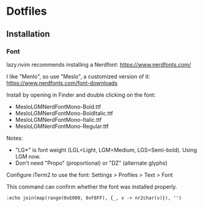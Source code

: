 # Dotfiles

## Installation

### Font

lazy.nvim recommends installing a Nerdfont: https://www.nerdfonts.com/

I like "Menlo", so use "Meslo", a customized version of it:
https://www.nerdfonts.com/font-downloads

Install by opening in Finder and double clicking on the font:
- MesloLGMNerdFontMono-Bold.ttf
- MesloLGMNerdFontMono-BoldItalic.ttf
- MesloLGMNerdFontMono-Italic.ttf
- MesloLGMNerdFontMono-Regular.ttf

Notes:
- "LG\*" is font weight (LGL=Light, LGM=Medium, LGS=Semi-bold). Using LGM now.
- Don't need "Propo" (proportional) or "DZ" (alternate glyphs)

Configure iTerm2 to use the font: Settings > Profiles > Text > Font

This command can confirm whether the font was installed properly.

```vim
:echo join(map(range(0xE000, 0xF8FF), {_, v -> nr2char(v)}), '')
```
